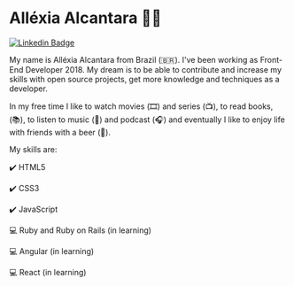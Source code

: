 # Alléxia Alcantara :woman_technologist:

[![Linkedin Badge](https://img.shields.io/badge/-LinkedIn-blue?style=flat-square&logo=Linkedin&logoColor=white&link=https://www.linkedin.com/in/all%C3%A9xia-alcantara-79126871/)](https://www.linkedin.com/in/all%C3%A9xia-alcantara-79126871/)


My name is Alléxia Alcantara from Brazil (🇧🇷). I've been working as Front-End Developer 2018. My dream is to be able to contribute and increase my skills with open source projects, get more knowledge and techniques as a developer.

In my free time I like to watch movies (🎞️) and series (📺), to read books, (📚), to listen to music (🎵) and podcast (:headphones:) and eventually I like to enjoy life with friends with a beer (🍺).

My skills are:

:heavy_check_mark: HTML5

:heavy_check_mark: CSS3

:heavy_check_mark: JavaScript

:computer: Ruby and Ruby on Rails (in learning)

:computer: Angular (in learning)

:computer: React (in learning)





